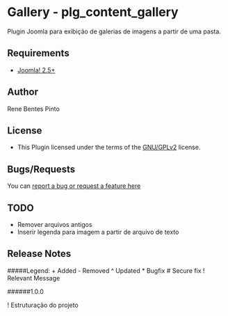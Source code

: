 Gallery - plg_content_gallery
=============

Plugin Joomla para exibição de galerias de imagens a partir de uma pasta.

Requirements
------------

* [Joomla! 2.5+](http://www.joomla.org)

Author
------

Rene Bentes Pinto

License
--------

* This Plugin licensed under the terms of the [GNU/GPLv2](http://www.gnu.org/licenses/gpl-2.0.html) license.

Bugs/Requests
-------------

You can [report a bug or request a feature here](http://github.com/renebentes/plg_content_gallery/issues)

TODO
----

* Remover arquivos antigos
* Inserir legenda para imagem a partir de arquivo de texto


Release Notes
-------------

#####Legend:
  \+ Added \- Removed ^ Updated \* Bugfix \# Secure fix ! Relevant Message

######1.0.0

  ! Estruturação do projeto